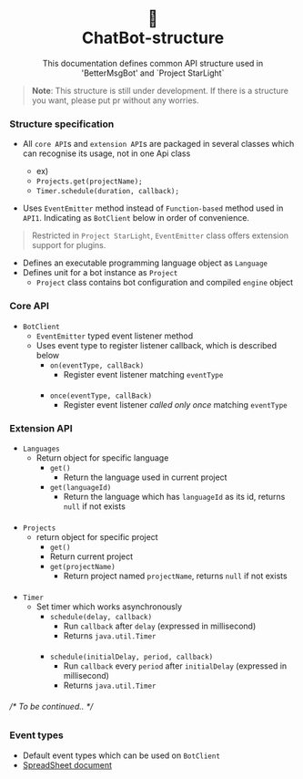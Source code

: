 <h1 align="center">📜<br>ChatBot-structure</h1>

<p align="center">
This documentation defines common API structure used in
<br>'BetterMsgBot' and `Project StarLight`
</p>

> **Note**: This structure is still under development. If there is a structure you want, please put pr without any worries.

### Structure specification
+ All `core API`s and `extension API`s are packaged in several classes
which can recognise its usage, not in one Api class
    + ex)
    + `Projects.get(projectName);`
    + `Timer.schedule(duration, callback);`

+ Uses `EventEmitter` method instead of `Function-based` method used in
`API1`. Indicating as `BotClient` below in order of convenience.
> Restricted in `Project StarLight`, `EventEmitter` class offers
> extension support for plugins.

+ Defines an executable programming language object as `Language`
+ Defines unit for a bot instance as `Project`
    + `Project` class contains bot configuration and compiled `engine` object

### Core API
+ `BotClient`
    + `EventEmitter` typed event listener method
    + Uses event type to register listener callback, which is described below
        + `on(eventType, callBack)`
            + Register event listener matching `eventType`
          ####
        + `once(eventType, callBack)`
            + Register event listener *called only once* matching `eventType`

### Extension API
+ `Languages`
    + Return object for specific language
        + `get()`
            + Return the language used in current project
        + `get(languageId)`
            + Return the language which has `languageId` as its id,
          returns `null` if not exists
####
+ `Projects`
    + return object for specific project
        + `get()`
        + Return current project
        + `get(projectName)`
            + Return project named `projectName`, returns `null` if not exists
####
+ `Timer`
    + Set timer which works asynchronously
        + `schedule(delay, callback)`
            + Run `callback` after `delay` (expressed in millisecond)
            + Returns `java.util.Timer`
      ####
        + `schedule(initialDelay, period, callback)`
            + Run `callback` every `period` after `initialDelay` (expressed in millisecond)
            + Returns `java.util.Timer`

###### /* To be continued.. */

### Event types
+ Default event types which can be used on `BotClient`
+ [SpreadSheet document](https://docs.google.com/spreadsheets/d/103k-cqYOIrk9ZpHiu1ZbEKqFNTkxnJXrrPJKfLvxUlY)

